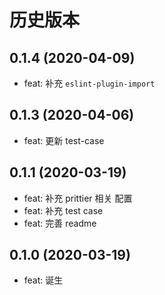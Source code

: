 # 历史版本
## 0.1.4 (2020-04-09)
* feat: 补充 `eslint-plugin-import`

## 0.1.3 (2020-04-06)
* feat: 更新 test-case

## 0.1.1 (2020-03-19)
* feat: 补充 prittier 相关 配置
* feat: 补充 test case
* feat: 完善 readme

## 0.1.0 (2020-03-19)
* feat: 诞生